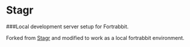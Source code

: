 Stagr
=====

###Local development server setup for Fortrabbit.

Forked from [Stagr](https://github.com/gmanricks/Stagr) and modified to work as a local fortrabbit environment.
